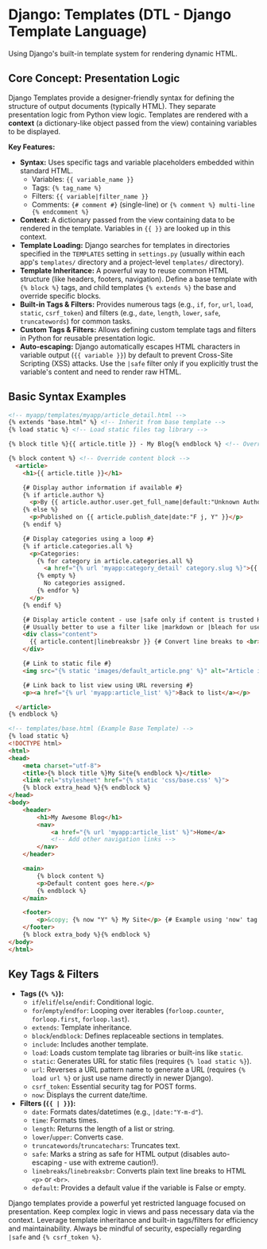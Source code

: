 # Django: Templates (DTL - Django Template Language)

Using Django's built-in template system for rendering dynamic HTML.

## Core Concept: Presentation Logic

Django Templates provide a designer-friendly syntax for defining the structure of output documents (typically HTML). They separate presentation logic from Python view logic. Templates are rendered with a **context** (a dictionary-like object passed from the view) containing variables to be displayed.

**Key Features:**

*   **Syntax:** Uses specific tags and variable placeholders embedded within standard HTML.
    *   Variables: `{{ variable_name }}`
    *   Tags: `{% tag_name %}`
    *   Filters: `{{ variable|filter_name }}`
    *   Comments: `{# comment #}` (single-line) or `{% comment %} multi-line {% endcomment %}`
*   **Context:** A dictionary passed from the view containing data to be rendered in the template. Variables in `{{ }}` are looked up in this context.
*   **Template Loading:** Django searches for templates in directories specified in the `TEMPLATES` setting in `settings.py` (usually within each app's `templates/` directory and a project-level `templates/` directory).
*   **Template Inheritance:** A powerful way to reuse common HTML structure (like headers, footers, navigation). Define a base template with `{% block %}` tags, and child templates `{% extends %}` the base and override specific blocks.
*   **Built-in Tags & Filters:** Provides numerous tags (e.g., `if`, `for`, `url`, `load`, `static`, `csrf_token`) and filters (e.g., `date`, `length`, `lower`, `safe`, `truncatewords`) for common tasks.
*   **Custom Tags & Filters:** Allows defining custom template tags and filters in Python for reusable presentation logic.
*   **Auto-escaping:** Django automatically escapes HTML characters in variable output (`{{ variable }}`) by default to prevent Cross-Site Scripting (XSS) attacks. Use the `|safe` filter only if you explicitly trust the variable's content and need to render raw HTML.

## Basic Syntax Examples

```html
<!-- myapp/templates/myapp/article_detail.html -->
{% extends "base.html" %} <!-- Inherit from base template -->
{% load static %} <!-- Load static files tag library -->

{% block title %}{{ article.title }} - My Blog{% endblock %} <!-- Override title block -->

{% block content %} <!-- Override content block -->
  <article>
    <h1>{{ article.title }}</h1>

    {# Display author information if available #}
    {% if article.author %}
      <p>By {{ article.author.user.get_full_name|default:"Unknown Author" }} on {{ article.publish_date|date:"F j, Y" }}</p>
    {% else %}
      <p>Published on {{ article.publish_date|date:"F j, Y" }}</p>
    {% endif %}

    {# Display categories using a loop #}
    {% if article.categories.all %}
      <p>Categories:
        {% for category in article.categories.all %}
          <a href="{% url 'myapp:category_detail' category.slug %}">{{ category.name }}</a>{% if not forloop.last %}, {% endif %}
        {% empty %}
          No categories assigned.
        {% endfor %}
      </p>
    {% endif %}

    {# Display article content - use |safe only if content is trusted HTML #}
    {# Usually better to use a filter like |markdown or |bleach for user-generated content #}
    <div class="content">
      {{ article.content|linebreaksbr }} {# Convert line breaks to <br> #}
    </div>

    {# Link to static file #}
    <img src="{% static 'images/default_article.png' %}" alt="Article image">

    {# Link back to list view using URL reversing #}
    <p><a href="{% url 'myapp:article_list' %}">Back to list</a></p>

  </article>
{% endblock %}
```

```html
<!-- templates/base.html (Example Base Template) -->
{% load static %}
<!DOCTYPE html>
<html>
<head>
    <meta charset="utf-8">
    <title>{% block title %}My Site{% endblock %}</title>
    <link rel="stylesheet" href="{% static 'css/base.css' %}">
    {% block extra_head %}{% endblock %}
</head>
<body>
    <header>
        <h1>My Awesome Blog</h1>
        <nav>
            <a href="{% url 'myapp:article_list' %}">Home</a>
            <!-- Add other navigation links -->
        </nav>
    </header>

    <main>
        {% block content %}
        <p>Default content goes here.</p>
        {% endblock %}
    </main>

    <footer>
        <p>&copy; {% now "Y" %} My Site</p> {# Example using 'now' tag #}
    </footer>
    {% block extra_body %}{% endblock %}
</body>
</html>
```

## Key Tags & Filters

*   **Tags (`{% %}`):**
    *   `if`/`elif`/`else`/`endif`: Conditional logic.
    *   `for`/`empty`/`endfor`: Looping over iterables (`forloop.counter`, `forloop.first`, `forloop.last`).
    *   `extends`: Template inheritance.
    *   `block`/`endblock`: Defines replaceable sections in templates.
    *   `include`: Includes another template.
    *   `load`: Loads custom template tag libraries or built-ins like `static`.
    *   `static`: Generates URL for static files (requires `{% load static %}`).
    *   `url`: Reverses a URL pattern name to generate a URL (requires `{% load url %}` or just use name directly in newer Django).
    *   `csrf_token`: Essential security tag for POST forms.
    *   `now`: Displays the current date/time.
*   **Filters (`{{ | }}`):**
    *   `date`: Formats dates/datetimes (e.g., `|date:"Y-m-d"`).
    *   `time`: Formats times.
    *   `length`: Returns the length of a list or string.
    *   `lower`/`upper`: Converts case.
    *   `truncatewords`/`truncatechars`: Truncates text.
    *   `safe`: Marks a string as safe for HTML output (disables auto-escaping - use with extreme caution!).
    *   `linebreaks`/`linebreaksbr`: Converts plain text line breaks to HTML `<p>` or `<br>`.
    *   `default`: Provides a default value if the variable is False or empty.

Django templates provide a powerful yet restricted language focused on presentation. Keep complex logic in views and pass necessary data via the context. Leverage template inheritance and built-in tags/filters for efficiency and maintainability. Always be mindful of security, especially regarding `|safe` and `{% csrf_token %}`.